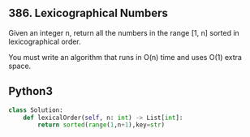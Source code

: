 ## 386. Lexicographical Numbers

Given an integer n, return all the numbers in the range [1, n] sorted in lexicographical order.

You must write an algorithm that runs in O(n) time and uses O(1) extra space. 

## Python3

```python
class Solution:
    def lexicalOrder(self, n: int) -> List[int]:	
        return sorted(range(1,n+1),key=str)
```